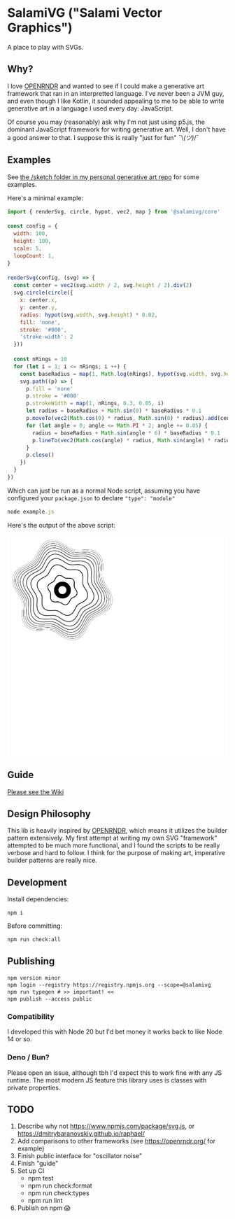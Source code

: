 # SalamiVG ("Salami Vector Graphics")

A place to play with SVGs.

## Why?

I love [OPENRNDR](https://openrndr.org/) and wanted to see if I could make a generative art framework that ran in an interpretted language. I've never been a JVM guy, and even though I like Kotlin, it sounded appealing to me to be able to write generative art in a language I used every day: JavaScript.

Of course you may (reasonably) ask why I'm not just using p5.js, the dominant JavaScript framework for writing generative art. Well, I don't have a good answer to that. I suppose this is really "just for fun" ¯\\_(ツ)_/¯

## Examples

See [the /sketch folder in my personal generative art repo](https://github.com/ericyd/generative-art/tree/57c17efb12df78fa5f4b5ab73adc6352a543cbbc/homegrown-svg/sketch) for some examples.

Here's a minimal example:

```js
import { renderSvg, circle, hypot, vec2, map } from '@salamivg/core'

const config = {
  width: 100,
  height: 100,
  scale: 5,
  loopCount: 1,
}

renderSvg(config, (svg) => {
  const center = vec2(svg.width / 2, svg.height / 2).div(2)
  svg.circle(circle({
    x: center.x,
    y: center.y,
    radius: hypot(svg.width, svg.height) * 0.02,
    fill: 'none',
    stroke: '#000',
    'stroke-width': 2
  }))

  const nRings = 10
  for (let i = 1; i <= nRings; i ++) {
    const baseRadius = map(1, Math.log(nRings), hypot(svg.width, svg.height) * 0.09, hypot(svg.width, svg.height) * 0.15, Math.log(i))
    svg.path((p) => {
      p.fill = 'none'
      p.stroke = '#000'
      p.strokeWidth = map(1, nRings, 0.3, 0.05, i)
      let radius = baseRadius + Math.sin(0) * baseRadius * 0.1
      p.moveTo(vec2(Math.cos(0) * radius, Math.sin(0) * radius).add(center))
      for (let angle = 0; angle <= Math.PI * 2; angle += 0.05) {
        radius = baseRadius + Math.sin(angle * 6) * baseRadius * 0.1
        p.lineTo(vec2(Math.cos(angle) * radius, Math.sin(angle) * radius).add(center))
      }
      p.close()
    })
  }
})

```

Which can just be run as a normal Node script, assuming you have configured your `package.json` to declare `"type": "module"`

```js
node example.js
```

Here's the output of the above script:

![concentric circles example output](./examples/concentric-circles.svg)

## Guide

[Please see the Wiki](https://github.com/ericyd/salamivg/wiki)

## Design Philosophy

This lib is heavily inspired by [OPENRNDR](https://openrndr.org/), which means it utilizes the builder pattern extensively. My first attempt at writing my own SVG "framework" attempted to be much more functional, and I found the scripts to be really verbose and hard to follow. I think for the purpose of making art, imperative builder patterns are really nice.

## Development

Install dependencies:

```shell
npm i
```

Before committing:

```shell
npm run check:all
```

## Publishing

```shell
npm version minor
npm login --registry https://registry.npmjs.org --scope=@salamivg
npm run typegen # >> important! <<
npm publish --access public
```

### Compatibility

I developed this with Node 20 but I'd bet money it works back to like Node 14 or so.

### Deno / Bun?

Please open an issue, although tbh I'd expect this to work fine with any JS runtime. The most modern JS feature this library uses is classes with private properties.

## TODO

1. Describe why not https://www.npmjs.com/package/svg.js, or https://dmitrybaranovskiy.github.io/raphael/
2. Add comparisons to other frameworks (see https://openrndr.org/ for example)
3. Finish public interface for "oscillator noise"
4. Finish "guide"
5. Set up CI
    - npm test
    - npm run check:format
    - npm run check:types
    - npm run lint
6. Publish on npm 😱

